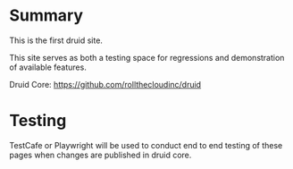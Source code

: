 # Summary

This is the first druid site.

This site serves as both a testing space for regressions and demonstration of available features.

Druid Core: https://github.com/rollthecloudinc/druid

# Testing

TestCafe or Playwright will be used to conduct end to end testing of these pages when changes are published in druid core.
